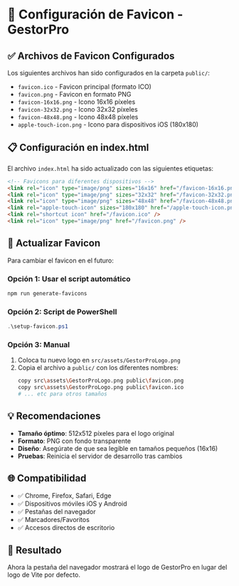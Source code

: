 # 🎨 Configuración de Favicon - GestorPro

## ✅ Archivos de Favicon Configurados

Los siguientes archivos han sido configurados en la carpeta `public/`:

- `favicon.ico` - Favicon principal (formato ICO)
- `favicon.png` - Favicon en formato PNG
- `favicon-16x16.png` - Icono 16x16 píxeles
- `favicon-32x32.png` - Icono 32x32 píxeles  
- `favicon-48x48.png` - Icono 48x48 píxeles
- `apple-touch-icon.png` - Icono para dispositivos iOS (180x180)

## 📋 Configuración en index.html

El archivo `index.html` ha sido actualizado con las siguientes etiquetas:

```html
<!-- Favicons para diferentes dispositivos -->
<link rel="icon" type="image/png" sizes="16x16" href="/favicon-16x16.png" />
<link rel="icon" type="image/png" sizes="32x32" href="/favicon-32x32.png" />
<link rel="icon" type="image/png" sizes="48x48" href="/favicon-48x48.png" />
<link rel="apple-touch-icon" sizes="180x180" href="/apple-touch-icon.png" />
<link rel="shortcut icon" href="/favicon.ico" />
<link rel="icon" type="image/png" href="/favicon.png" />
```

## 🔄 Actualizar Favicon

Para cambiar el favicon en el futuro:

### Opción 1: Usar el script automático
```bash
npm run generate-favicons
```

### Opción 2: Script de PowerShell
```powershell
.\setup-favicon.ps1
```

### Opción 3: Manual
1. Coloca tu nuevo logo en `src/assets/GestorProLogo.png`
2. Copia el archivo a `public/` con los diferentes nombres:
   ```bash
   copy src\assets\GestorProLogo.png public\favicon.png
   copy src\assets\GestorProLogo.png public\favicon.ico
   # ... etc para otros tamaños
   ```

## 💡 Recomendaciones

- **Tamaño óptimo**: 512x512 píxeles para el logo original
- **Formato**: PNG con fondo transparente
- **Diseño**: Asegúrate de que sea legible en tamaños pequeños (16x16)
- **Pruebas**: Reinicia el servidor de desarrollo tras cambios

## 🌐 Compatibilidad

- ✅ Chrome, Firefox, Safari, Edge
- ✅ Dispositivos móviles iOS y Android  
- ✅ Pestañas del navegador
- ✅ Marcadores/Favoritos
- ✅ Accesos directos de escritorio

## 🎯 Resultado

Ahora la pestaña del navegador mostrará el logo de GestorPro en lugar del logo de Vite por defecto.
